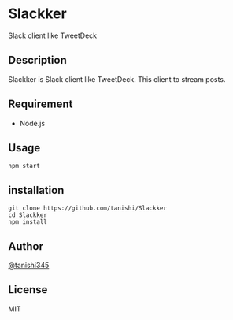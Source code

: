 # Slackker

Slack client like TweetDeck

## Description

Slackker is Slack client like TweetDeck.
This client to stream posts.

## Requirement

- Node.js

## Usage

```
npm start
```

## installation

```
git clone https://github.com/tanishi/Slackker
cd Slackker
npm install
```

## Author

[@tanishi345](https://twitter.com/tanishi345)

## License

MIT
